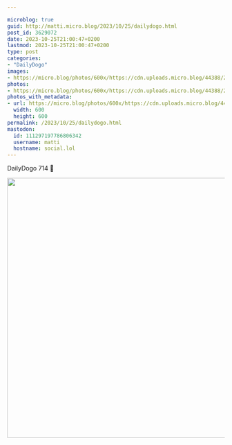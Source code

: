 ```yaml
---

microblog: true
guid: http://matti.micro.blog/2023/10/25/dailydogo.html
post_id: 3629072
date: 2023-10-25T21:00:47+0200
lastmod: 2023-10-25T21:00:47+0200
type: post
categories:
- "DailyDogo"
images:
- https://micro.blog/photos/600x/https://cdn.uploads.micro.blog/44388/2023/628b9c0bb76a495495cd44dbb68c935a.jpg
photos:
- https://micro.blog/photos/600x/https://cdn.uploads.micro.blog/44388/2023/628b9c0bb76a495495cd44dbb68c935a.jpg
photos_with_metadata:
- url: https://micro.blog/photos/600x/https://cdn.uploads.micro.blog/44388/2023/628b9c0bb76a495495cd44dbb68c935a.jpg
  width: 600
  height: 600
permalink: /2023/10/25/dailydogo.html
mastodon:
  id: 111297197786806342
  username: matti
  hostname: social.lol
---
```

DailyDogo 714 🐶

<img src="/media/uploads/2023/628b9c0bb76a495495cd44dbb68c935a.jpg" width="600" height="600" alt="" />
